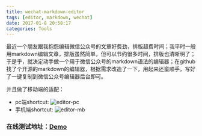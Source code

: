 ```yaml
---
title: wechat-markdown-editor
tags: [editor, markdown, wechat]
date: 2017-01-8 20:58:17
categories: Tools
---
```

最近一个朋友跟我抱怨编辑微信公众号的文章好费劲，排版超费时间；我平时一般用markdown编辑文章，排版虽然简单，但可以节约很多时间，排版也清晰明了；于是乎，就决定动手做一个用于微信公众号的markdown语法的编辑器；在github找了个开源的markdown的编辑器，根据需求改造了一下，用起来还蛮顺手，写好了一键复制到微信公众号编辑器后台即可。
<!--more-->
并且做了移动端的适配：
* pc端shortcut: 
![editor-pc](http://oe0s6qq46.bkt.clouddn.com/editor-pc.png)
* 手机端shortcut: 
![editor-mb](http://oe0s6qq46.bkt.clouddn.com/editor-mb.png)

### 在线测试地址：[Demo](http://blog.ikuyman.pub/md4wxpub/)